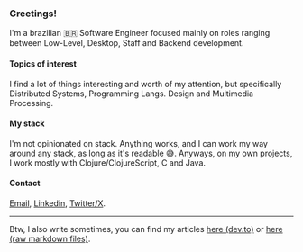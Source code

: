 ### Greetings!

I'm a brazilian 🇧🇷 Software Engineer focused mainly on roles ranging between Low-Level, Desktop, Staff and Backend development.

#### Topics of interest

I find a lot of things interesting and worth of my attention, but specifically Distributed Systems, Programming Langs. Design and Multimedia Processing.

#### My stack

I'm not opinionated on stack. Anything works, and I can work my way around any stack, as long as it's readable 😅. Anyways, on my own projects, I work mostly with Clojure/ClojureScript, C and Java.

#### Contact

[Email](mailto:teodoro.josue@pm.me), [Linkedin](linkedin.com/in/josue-teodoro-moreira), [Twitter/X](x.com/j0suetm).

---

Btw, I also write sometimes, you can find my articles [here (dev.to)](dev.to/j0suetm) or [here (raw markdown files)](github.com/J0sueTM/j0suetm.github.io/blob/main/resources/assets/data).
